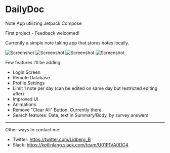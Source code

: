 # DailyDoc
Note App utilizing Jetpack Compose


First project - Feedback welcomed! 

Currently a simple note taking app that stores notes locally. 

![Screenshot](screenshots/image.png)
![Screenshot](screenshots/image_1.png)
![Screenshot](screenshots/image_2.png) 
![Screenshot](screenshots/image_3.png)

Few features I'll be adding:
- Login Screen
- Remote Database
- Profile Settings
- Limit 1 note per day (can be edited on same day but restricted editing after)
- Improved UI
- Animations
- Remove "Clear All" Button. Currently there
- Search features: Date, text in Summary/Body, by survey answers
------------------------------------------
Other ways to contact me:
- Twitter: https://twitter.com/Lidberg_B
- Slack: https://kotlinlang.slack.com/team/U01P1VA0DC4
